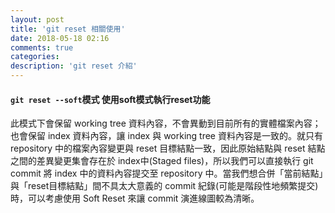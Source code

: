 ```yaml
---
layout: post
title: 'git reset 相關使用'
date: 2018-05-18 02:16
comments: true
categories:
description: 'git reset 介紹'
---
```

#### `git reset --soft`模式 使用soft模式執行reset功能
此模式下會保留 working tree 資料內容，不會異動到目前所有的實體檔案內容；也會保留 index 資料內容，讓 index 與 working tree 資料內容是一致的。就只有 repository 中的檔案內容變更與 reset 目標結點一致，因此原始結點與 reset 結點之間的差異變更集會存在於 index中(Staged files)，所以我們可以直接執行 git commit 將 index 中的資料內容提交至 repository 中。當我們想合併「當前結點」與「reset目標結點」間不具太大意義的 commit 紀錄(可能是階段性地頻繁提交)時，可以考慮使用 Soft Reset 來讓 commit 演進線圖較為清晰。